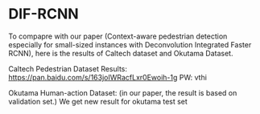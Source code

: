 # DIF-RCNN 
To compapre with our paper (Context-aware pedestrian detection especially for small-sized instances with Deconvolution Integrated Faster RCNN), here is the results of Caltech dataset and Okutama Dataset.

Caltech Pedestrian Dataset
Results: https://pan.baidu.com/s/163joIWRacfLxr0Ewoih-1g PW: vthi 

Okutama Human-action Dataset:
(in our paper, the result is based on validation set.)
We get new result for okutama test set 
